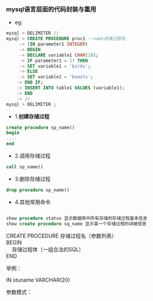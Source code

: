 ### mysql语言层面的代码封装与重用

- eg:

``` sql
mysql > DELIMITER //  
mysql > CREATE PROCEDURE proc1 --name存储过程名  
     -> (IN parameter1 INTEGER)   
     -> BEGIN   
     -> DECLARE variable1 CHAR(10);   
     -> IF parameter1 = 17 THEN   
     -> SET variable1 = 'birds';   
     -> ELSE 
     -> SET variable1 = 'beasts';   
    -> END IF;   
    -> INSERT INTO table1 VALUES (variable1);  
    -> END   
    -> //  
mysql > DELIMITER ;
```

- 1.**创建存储过程**
``` sql
create procedure sp_name()
begin
....
end
```

- 2.调用存储过程

``` sql
call sp_name()
```

- 3.删除存储过程

``` sql
drop procedure sp_name()
```


- 4.其他常用命令

``` sql

show procedure status 显示数据库中所有存储的存储过程基本信息
show create procedure sq_name 显示某一个存储过程的详细信息

```

CREATE PROCEDURE 存储过程名（参数列表）<br />
BEGIN<br />
  &nbsp; &nbsp;  存储过程体（一组合法的SQL） <br />
END <br />

举例：

IN stuname VARCHAR(20)

参数模式：


